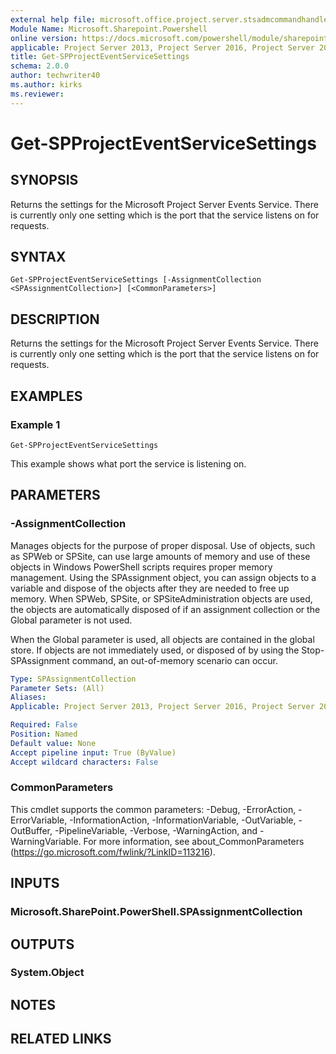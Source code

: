 ```yaml
---
external help file: microsoft.office.project.server.stsadmcommandhandler.dll-help.xml
Module Name: Microsoft.Sharepoint.Powershell
online version: https://docs.microsoft.com/powershell/module/sharepoint-server/get-spprojecteventservicesettings
applicable: Project Server 2013, Project Server 2016, Project Server 2019
title: Get-SPProjectEventServiceSettings
schema: 2.0.0
author: techwriter40
ms.author: kirks
ms.reviewer:
---
```


# Get-SPProjectEventServiceSettings

## SYNOPSIS
Returns the settings for the Microsoft Project Server Events Service. There is currently only one setting which is the port that the service listens on for requests.

## SYNTAX

```
Get-SPProjectEventServiceSettings [-AssignmentCollection <SPAssignmentCollection>] [<CommonParameters>]
```

## DESCRIPTION
Returns the settings for the Microsoft Project Server Events Service. There is currently only one setting which is the port that the service listens on for requests.

## EXAMPLES

### Example 1 
```
Get-SPProjectEventServiceSettings
```

This example shows what port the service is listening on.

## PARAMETERS

### -AssignmentCollection
Manages objects for the purpose of proper disposal. Use of objects, such as SPWeb or SPSite, can use large amounts of memory and use of these objects in Windows PowerShell scripts requires proper memory management. Using the SPAssignment object, you can assign objects to a variable and dispose of the objects after they are needed to free up memory. When SPWeb, SPSite, or SPSiteAdministration objects are used, the objects are automatically disposed of if an assignment collection or the Global parameter is not used.

When the Global parameter is used, all objects are contained in the global store. If objects are not immediately used, or disposed of by using the Stop-SPAssignment command, an out-of-memory scenario can occur.

```yaml
Type: SPAssignmentCollection
Parameter Sets: (All)
Aliases: 
Applicable: Project Server 2013, Project Server 2016, Project Server 2019, Project Server 2019

Required: False
Position: Named
Default value: None
Accept pipeline input: True (ByValue)
Accept wildcard characters: False
```

### CommonParameters
This cmdlet supports the common parameters: -Debug, -ErrorAction, -ErrorVariable, -InformationAction, -InformationVariable, -OutVariable, -OutBuffer, -PipelineVariable, -Verbose, -WarningAction, and -WarningVariable. For more information, see about_CommonParameters (https://go.microsoft.com/fwlink/?LinkID=113216).

## INPUTS

### Microsoft.SharePoint.PowerShell.SPAssignmentCollection

## OUTPUTS

### System.Object

## NOTES

## RELATED LINKS

